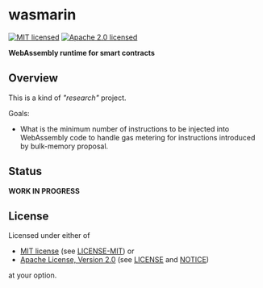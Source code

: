 # wasmarin

[![MIT licensed][mit-badge]][mit-license-url]
[![Apache 2.0 licensed][apache-badge]][apache-license-url]

[mit-badge]: https://img.shields.io/badge/License-MIT-blue.svg
[mit-url]: https://opensource.org/licenses/MIT
[mit-license-url]: https://github.com/EngosSoftware/wasmarin/blob/main/LICENSE-MIT
[apache-badge]: https://img.shields.io/badge/License-Apache%202.0-blue.svg
[apache-url]: https://www.apache.org/licenses/LICENSE-2.0
[apache-license-url]: https://github.com/EngosSoftware/wasmarin/blob/main/LICENSE
[apache-notice-url]: https://github.com/EngosSoftware/wasmarin/blob/main/NOTICE

**WebAssembly runtime for smart contracts**

## Overview

This is a kind of _"research"_ project.

Goals:

- What is the minimum number of instructions to be injected into WebAssembly code to handle
  gas metering for instructions introduced by bulk-memory proposal.

## Status

**WORK IN PROGRESS**

## License

Licensed under either of

- [MIT license][mit-url] (see [LICENSE-MIT][mit-license-url]) or
- [Apache License, Version 2.0][apache-url] (see [LICENSE][apache-license-url] and [NOTICE][apache-notice-url])

at your option.
